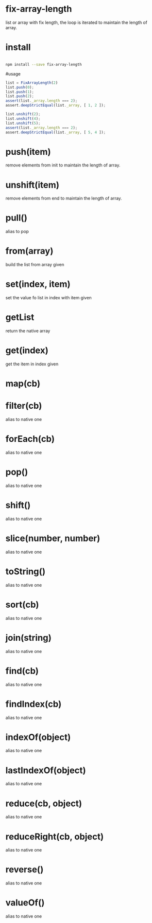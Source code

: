 # fix-array-length
list or array with fix length, the loop is iterated to maintain the length of array.
# install 

```bash

npm install --save fix-array-length
```

#usage

```js
list = FixArrayLength(2)
list.push(0);
list.push(1);
list.push(2);
assert(list._array.length === 2);
assert.deepStrictEqual(list._array, [ 1, 2 ]);

list.unshift(2);
list.unshift(4);
list.unshift(5);
assert(list._array.length === 2);
assert.deepStrictEqual(list._array, [ 5, 4 ]);
```
# push(item)

remove elements from init to maintain the length of array.

# unshift(item)

remove elements from end to maintain the length of array.

# pull()
alias to pop

# from(array)
build the list from array given

# set(index, item)

set the value fo list in index with item given

# getList

return the native array
# get(index)

get the item in index given

# map(cb)
# filter(cb)
alias to native one
# forEach(cb)
alias to native one
# pop()
alias to native one 
# shift()
alias to native one
# slice(number, number)
alias to native one
# toString()
alias to native one
# sort(cb)
alias to native one
# join(string)
alias to native one
# find(cb)
alias to native one
# findIndex(cb)
alias to native one
# indexOf(object)
alias to native one
# lastIndexOf(object)
alias to native one
# reduce(cb, object)
alias to native one
# reduceRight(cb, object)
alias to native one
# reverse()
alias to native one
# valueOf()
alias to native one



